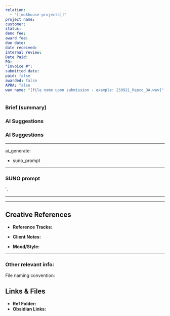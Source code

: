 ```yaml
---
relation:
  - "[[mokhouse-projects]]"
project name:
customer:
status:
demo fee:
award fee:
due date:
date received:
internal review:
Date Paid:
PO:
"Invoice #":
submitted date:
paid: false
awarded: false
APRA: false
wav name: "[file name upon submission - example: 250921_Repco_3A.wav]"
---
```

### Brief (summary)






### AI Suggestions

### AI Suggestions

<!--
Act as a world-class composer, vocalist, and sonic branding strategist for memorable, emotional, and brand-driven jingles and sonic identities across TV, digital, and social media.

Given the creative brief above (brand, audience, platform, messaging, tone, duration, and key campaign goals), generate:

- Catchy, emotionally resonant jingle lyrics and concepts (≤30s) tailored to platform and audience
- Melody style & feel (describe musical genre, tempo, instrumentation, and overall mood)
- Sound design/production ideas (instruments, FX, mnemonic motifs, and transitions)
- A short, reusable sonic logo/audio mnemonic if appropriate
- Concise creative intent paragraph connecting concept to the brand’s goals

If details are missing, use advertising/music best practices to fill gaps. Prioritize originality, platform fit, and strong brand alignment; reference famous ads/songs for inspiration if helpful.
-->



---

ai_generate:
  - suno_prompt
---
### SUNO prompt

<!-- You are a music prompt assistant. Given a jingle project brief, generate a detailed SUNO AI prompt using the following format - ensure the output is less than 1000 words:

[Title: {Project or Track Name}]
[Genre: {Main genre or hybrid style}]
[Mood: {3–5 emotional descriptors}]
[Instruments: {Primary + supporting instruments}]
[Structure: {Overall flow, e.g. Intro → Build → Climax → Outro}]
[Tempo: {Approx BPM or feel: slow, mid-tempo, fast}]

[Intro {00:00–00:XX}] {Describe mood, instrumentation, pacing}
[Build {00:XX–00:XX}] {Describe progression, added layers, shift in tone}
[Climax {00:XX–00:XX}] {High energy, key elements, emotional peak}
[Resolution {00:XX–00:XX}] {Calm, release, soft landing}
[Outro {00:XX–end}] {Clean finish, final chord or motif}

**Requirements:** {Smooth transitions, kid-friendly, cinematic polish, etc.} `-->`.

---



---

## Creative References

- **Reference Tracks:**

- **Client Notes:**

- **Mood/Style:**

---
### Other relevant info:

File naming convention:







## Links & Files
- **Ref Folder:**
- **Obsidian Links:**
